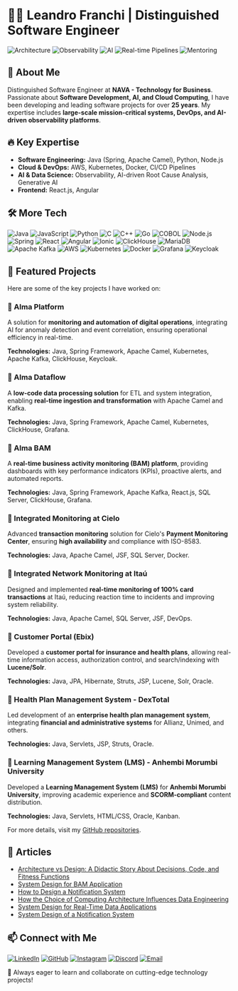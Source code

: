 # 👨‍💻 Leandro Franchi | Distinguished Software Engineer

![Architecture](https://img.shields.io/badge/Distributed_Architecture-005f73?style=for-the-badge)
![Observability](https://img.shields.io/badge/Observability_and_Reliability-0a9396?style=for-the-badge)
![AI](https://img.shields.io/badge/Applied_AI-9b2226?style=for-the-badge)
![Real-time Pipelines](https://img.shields.io/badge/Data_Pipelines_Realtime-ca6702?style=for-the-badge)
![Mentoring](https://img.shields.io/badge/Technical_Mentoring-3a0ca3?style=for-the-badge)

## 🚀 About Me
Distinguished Software Engineer at **NAVA - Technology for Business**. Passionate about **Software Development, AI, and Cloud Computing**, I have been developing and leading software projects for over **25 years**. My expertise includes **large-scale mission-critical systems, DevOps, and AI-driven observability platforms**.

## 🔥 Key Expertise
- **Software Engineering:** Java (Spring, Apache Camel), Python, Node.js
- **Cloud & DevOps:** AWS, Kubernetes, Docker, CI/CD Pipelines
- **AI & Data Science:** Observability, AI-driven Root Cause Analysis, Generative AI
- **Frontend:** React.js, Angular


## 🛠️ More Tech

![Java](https://img.shields.io/badge/Java-ED8B00?style=for-the-badge&logo=java&logoColor=white)
![JavaScript](https://img.shields.io/badge/JavaScript-F7DF1E?style=for-the-badge&logo=javascript&logoColor=black)
![Python](https://img.shields.io/badge/Python-3776AB?style=for-the-badge&logo=python&logoColor=white)
![C](https://img.shields.io/badge/C-00599C?style=for-the-badge&logo=c&logoColor=white)
![C++](https://img.shields.io/badge/C++-00599C?style=for-the-badge&logo=cplusplus&logoColor=white)
![Go](https://img.shields.io/badge/Go-00ADD8?style=for-the-badge&logo=go&logoColor=white)
![COBOL](https://img.shields.io/badge/COBOL-4B275F?style=for-the-badge)
![Node.js](https://img.shields.io/badge/Node.js-339933?style=for-the-badge&logo=nodedotjs&logoColor=white)
![Spring](https://img.shields.io/badge/Spring-6DB33F?style=for-the-badge&logo=spring&logoColor=white)
![React](https://img.shields.io/badge/React-20232A?style=for-the-badge&logo=react&logoColor=61DAFB)
![Angular](https://img.shields.io/badge/Angular-DD0031?style=for-the-badge&logo=angular&logoColor=white)
![Ionic](https://img.shields.io/badge/Ionic-3880FF?style=for-the-badge&logo=ionic&logoColor=white)
![ClickHouse](https://img.shields.io/badge/ClickHouse-FFCC00?style=for-the-badge&logo=clickhouse&logoColor=black)
![MariaDB](https://img.shields.io/badge/MariaDB-003545?style=for-the-badge&logo=mariadb&logoColor=white)
![Apache Kafka](https://img.shields.io/badge/Kafka-231F20?style=for-the-badge&logo=apachekafka&logoColor=white)
![AWS](https://img.shields.io/badge/AWS-232F3E?style=for-the-badge&logo=amazon-aws&logoColor=white)
![Kubernetes](https://img.shields.io/badge/Kubernetes-326CE5?style=for-the-badge&logo=kubernetes&logoColor=white)
![Docker](https://img.shields.io/badge/Docker-2496ED?style=for-the-badge&logo=docker&logoColor=white)
![Grafana](https://img.shields.io/badge/Grafana-F46800?style=for-the-badge&logo=grafana&logoColor=white)
![Keycloak](https://img.shields.io/badge/Keycloak-35495e?style=for-the-badge&logo=keycloak&logoColor=white)



## 📌 Featured Projects
Here are some of the key projects I have worked on:

### 🔹 Alma Platform
A solution for **monitoring and automation of digital operations**, integrating AI for anomaly detection and event correlation, ensuring operational efficiency in real-time.

**Technologies:** Java, Spring Framework, Apache Camel, Kubernetes, Apache Kafka, ClickHouse, Keycloak.

### 🔹 Alma Dataflow
A **low-code data processing solution** for ETL and system integration, enabling **real-time ingestion and transformation** with Apache Camel and Kafka.

**Technologies:** Java, Spring Framework, Apache Camel, Kubernetes, ClickHouse, Grafana.

### 🔹 Alma BAM
A **real-time business activity monitoring (BAM) platform**, providing dashboards with key performance indicators (KPIs), proactive alerts, and automated reports.

**Technologies:** Java, Spring Framework, Apache Kafka, React.js, SQL Server, ClickHouse, Grafana.

### 🔹 Integrated Monitoring at Cielo
Advanced **transaction monitoring** solution for Cielo's **Payment Monitoring Center**, ensuring **high availability** and compliance with ISO-8583.

**Technologies:** Java, Apache Camel, JSF, SQL Server, Docker.

### 🔹 Integrated Network Monitoring at Itaú
Designed and implemented **real-time monitoring of 100% card transactions** at Itaú, reducing reaction time to incidents and improving system reliability.

**Technologies:** Java, Apache Camel, SQL Server, JSF, DevOps.

### 🔹 Customer Portal (Ebix)
Developed a **customer portal for insurance and health plans**, allowing real-time information access, authorization control, and search/indexing with **Lucene/Solr**.

**Technologies:** Java, JPA, Hibernate, Struts, JSP, Lucene, Solr, Oracle.

### 🔹 Health Plan Management System - DexTotal
Led development of an **enterprise health plan management system**, integrating **financial and administrative systems** for Allianz, Unimed, and others.

**Technologies:** Java, Servlets, JSP, Struts, Oracle.

### 🔹 Learning Management System (LMS) - Anhembi Morumbi University
Developed a **Learning Management System (LMS)** for **Anhembi Morumbi University**, improving academic experience and **SCORM-compliant** content distribution.

**Technologies:** Java, Servlets, HTML/CSS, Oracle, Kanban.

For more details, visit my [GitHub repositories](https://github.com/lefranchi).

## 📄 Articles
- [Architecture vs Design: A Didactic Story About Decisions, Code, and Fitness Functions](https://leandrofranchi.medium.com/architecture-vs-design-a-didactic-story-about-decisions-code-and-fitness-functions-41a4242fcc8e)
- [System Design for BAM Application](https://leandrofranchi.medium.com/system-design-for-bam-application-28b009bc9b92)
- [How to Design a Notification System](https://leandrofranchi.medium.com/how-to-design-a-notification-system-23f381cdeb00)
- [How the Choice of Computing Architecture Influences Data Engineering](https://leandrofranchi.medium.com/como-a-escolha-da-arquitetura-computacional-influencia-a-engenharia-de-dados-5d30d2b95d6f)
- [System Design for Real-Time Data Applications](https://leandrofranchi.medium.com/system-design-para-aplica%C3%A7%C3%B5es-de-dados-em-tempo-real-ffe181e75926)
- [System Design of a Notification System](https://leandrofranchi.medium.com/system-design-de-um-sistema-de-notifica%C3%A7%C3%B5es-b6b90041a9ee)

## 📫 Connect with Me
[![LinkedIn](https://img.shields.io/badge/LinkedIn-0A66C2?style=for-the-badge&logo=linkedin&logoColor=white)](https://linkedin.com/in/leandrofranchi)
[![GitHub](https://img.shields.io/badge/GitHub-181717?style=for-the-badge&logo=github&logoColor=white)](https://github.com/lefranchi)
[![Instagram](https://img.shields.io/badge/Instagram-E4405F?style=for-the-badge&logo=instagram&logoColor=white)](https://instagram.com/lefranchi79)
[![Discord](https://img.shields.io/badge/Discord-5865F2?style=for-the-badge&logo=discord&logoColor=white)](https://discord.com/users/lefranchi)
[![Email](https://img.shields.io/badge/Email-leandro.franchi@gmail.com-red?style=for-the-badge)](mailto:leandro.franchi@gmail.com)

🚀 Always eager to learn and collaborate on cutting-edge technology projects!


